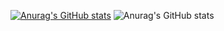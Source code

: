 [![Anurag's GitHub stats](https://github-readme-stats.vercel.app/api?username=Eowiin)](https://github.com/anuraghazra/github-readme-stats)
![Anurag's GitHub stats](https://github-readme-stats.vercel.app/api?username=anuraghazra&show_icons=true)
